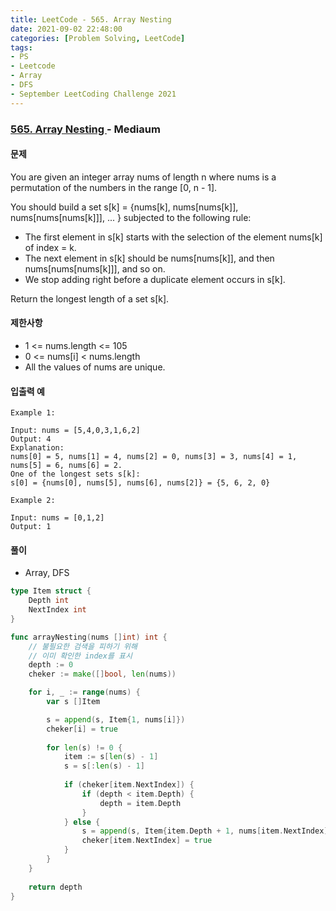 ```yaml
---
title: LeetCode - 565. Array Nesting
date: 2021-09-02 22:48:00
categories: [Problem Solving, LeetCode]
tags:
- PS
- Leetcode
- Array
- DFS
- September LeetCoding Challenge 2021
---
```


### [ 565. Array Nesting ](https://leetcode.com/problems/array-nesting/) - Mediaum

#### 문제

You are given an integer array nums of length n where nums is a permutation of the numbers in the range [0, n - 1].

You should build a set s[k] = {nums[k], nums[nums[k]], nums[nums[nums[k]]], ... } subjected to the following rule:

- The first element in s[k] starts with the selection of the element nums[k] of index = k.
- The next element in s[k] should be nums[nums[k]], and then nums[nums[nums[k]]], and so on.
- We stop adding right before a duplicate element occurs in s[k].

Return the longest length of a set s[k].

#### 제한사항

- 1 <= nums.length <= 105
- 0 <= nums[i] < nums.length
- All the values of nums are unique.

#### 입출력 예

```
Example 1:

Input: nums = [5,4,0,3,1,6,2]
Output: 4
Explanation: 
nums[0] = 5, nums[1] = 4, nums[2] = 0, nums[3] = 3, nums[4] = 1, nums[5] = 6, nums[6] = 2.
One of the longest sets s[k]:
s[0] = {nums[0], nums[5], nums[6], nums[2]} = {5, 6, 2, 0}
```

```
Example 2:

Input: nums = [0,1,2]
Output: 1
```

#### 풀이
- Array, DFS

```go
type Item struct {
    Depth int
    NextIndex int   
}

func arrayNesting(nums []int) int {
    // 불필요한 검색을 피하기 위해
    // 이미 확인한 index를 표시
    depth := 0
    cheker := make([]bool, len(nums))

    for i, _ := range(nums) {
        var s []Item

        s = append(s, Item{1, nums[i]})
        cheker[i] = true
        
        for len(s) != 0 {
            item := s[len(s) - 1]
            s = s[:len(s) - 1]
            
            if (cheker[item.NextIndex]) {
                if (depth < item.Depth) {
                    depth = item.Depth
                }
            } else {
                s = append(s, Item{item.Depth + 1, nums[item.NextIndex]})  
                cheker[item.NextIndex] = true
            }
        }
    } 
    
    return depth
}
```